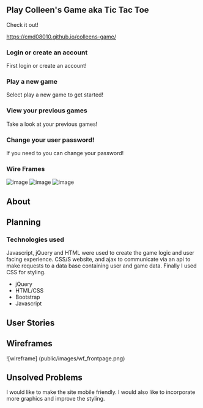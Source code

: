 

## Play Colleen's Game aka Tic Tac Toe

Check it out!

https://cmd08010.github.io/colleens-game/

### Login or create an account

First login or create an account!

### Play a new game

Select play a new game to get started!


### View your previous games

Take a look at your previous games!

### Change your user password!

If you need to you can change your password!


### Wire Frames

![image](https://imgur.com/fkbT9cc)
![image](https://imgur.com/tfNZYze)
![image](https://imgur.com/oFQS2Ia)

## About

## Planning

### Technologies used

Javascript, jQuery and HTML were used to create the game logic and user facing experience. CSS/S website, and ajax to communicate via an api to make requests to a data base containing user and game data. Finally I used CSS for styling.

* jQuery
* HTML/CSS
* Bootstrap
* Javascript

## User Stories

## Wireframes

![wireframe] (public/images/wf_frontpage.png)

## Unsolved Problems

I would like to make the site mobile friendly. I would also like to incorporate more graphics and improve the styling.
